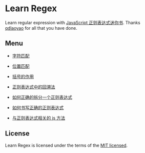 # Learn Regex

Learn regular expression with [JavaScript 正则表达式迷你书](https://github.com/qdlaoyao/js-regex-mini-book). Thanks [qdlaoyao](https://github.com/qdlaoyao) for all that you have done.

## Menu

- [字符匹配](./docs/characterMatch.md)

- [位置匹配](./docs/positionMatch.md)

- [括号的作用](./docs/brackets.md)

- [正则表达式中的回溯法](./docs/backtracking.md)

- [如何正确的拆分一个正则表达式](./docs/deconstruction.md)

- [如何书写正确的正则表达式](./docs/writeARegExp.md)

- [与正则表达式相关的 js 方法](./docs/relativeMethods.md)

## License

Learn Regex is licensed under the terms of the [MIT licensed](https://opensource.org/licenses/MIT).
